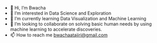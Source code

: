 - 👋 Hi, I’m Bwacha
- 👀 I’m interested in Data Science and Exploration
- 🌱 I’m currently learning Data Visualization and Machine Learning
- 💞️ I’m looking to collaborate on solving basic human needs by using machine learning to accelerate discoveries.
- 📫 How to reach me bwachaatajiri@gmail.com

<!---
Bwacha99/Bwacha99 is a ✨ special ✨ repository because its `README.md` (this file) appears on your GitHub profile.
You can click the Preview link to take a look at your changes.
--->
